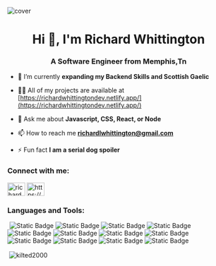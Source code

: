 
![cover](https://user-images.githubusercontent.com/53500493/230682908-95b8c446-cbd3-4c8a-a591-dba8b1c6d56e.png)

<h1 align="center">Hi 👋, I'm Richard Whittington</h1>
<h3 align="center">A Software Engineer from Memphis,Tn</h3>

- 🌱 I’m currently **expanding my Backend Skills and Scottish Gaelic**

- 👨‍💻 All of my projects are available at [https://richardwhittingtondev.netlify.app/](https://richardwhittingtondev.netlify.app/)

- 💬 Ask me about **Javascript, CSS, React, or Node**

- 📫 How to reach me **richardlwhittington@gmail.com**

- ⚡ Fun fact **I am a serial dog spoiler**

<h3 align="left">Connect with me:</h3>
<p align="left">
<a href="https://twitter.com/richardwhitdev" target="blank"><img align="center" src="https://raw.githubusercontent.com/rahuldkjain/github-profile-readme-generator/master/src/images/icons/Social/twitter.svg" alt="richardwhitdev" height="30" width="40" /></a>
<a href="https://www.linkedin.com/in/richardwhittingtonse/" target="blank"><img align="center" src="https://raw.githubusercontent.com/rahuldkjain/github-profile-readme-generator/master/src/images/icons/Social/linked-in-alt.svg" alt="https://www.linkedin.com/in/richardwhittingtonse/" height="30" width="40" /></a>
</p>

<h3 align="left">Languages and Tools:</h3>
<div style="display: inline-block;">
<img style="margin-left: 5;" alt="Static Badge" src="https://img.shields.io/badge/Javascript-lang?label=Language">
 <img alt="Static Badge" src="https://img.shields.io/badge/Bootstrap-lang?label=Library">
 <img alt="Static Badge" src="https://img.shields.io/badge/CSS-lang?label=Stylesheet">
<img alt="Static Badge" src="https://img.shields.io/badge/Node.js-lang?label=Framework">
<img alt="Static Badge" src="https://img.shields.io/badge/Express.js-lang?label=Framework">
<img alt="Static Badge" src="https://img.shields.io/badge/Git-lang?label=Version%20Control">
<img alt="Static Badge" src="https://img.shields.io/badge/HTML-lang?label=Markup">
<img alt="Static Badge" src="https://img.shields.io/badge/MongoDb-lang?label=Database">
<img alt="Static Badge" src="https://img.shields.io/badge/Postman-lang?label=Platform%20">
<img alt="Static Badge" src="https://img.shields.io/badge/React.js-lang?label=Library">
<img alt="Static Badge" src="https://img.shields.io/badge/Next.js-lang?label=Framework">
<img alt="Static Badge" src="https://img.shields.io/badge/Node?logo=%3Csvg%20role%3D%22img%22%20viewBox%3D%220%200%2024%2024%22%20xmlns%3D%22http%3A%2F%2Fwww.w3.org%2F2000%2Fsvg%22%3E%3Ctitle%3EAlfa%20Romeo%3C%2Ftitle%3E%3Cpath%20d%3D%22M13.539%205.4052a.2158.2158%200%201%200%200-.4318.2158.2158%200%201%200%200%20.4318zm-9.3055%201.576l-.6533%201.2987-1.3365-.7-.276.5514a.4317.4317%200%200%201%20.0917-.0097c.0556%200%20.1107.0105.1536.0301l1.4923.7814.8869-1.764zm15.7221.4324l.3109-.1689.509.9792.3498-.1894-.5095-.9791.2969-.1608.7336%201.4093.3494-.1896-1.0138-1.9486c-.0371.0863-.1084.1592-.1651.1888l-1.451.787%201.0071%201.9358.3497-.1897zm-7.2864-2.0084a.2158.2158%200%201%200%200-.4318.2158.2158%200%201%200%200%20.4318zm5.0574%201.5187l.0027.0031c1.1982%201.3498%201.9262%203.1265%201.9262%205.0732%200%203.1035-1.8496%205.7747-4.5065%206.9728-.009.0044-.0178.0093-.0271.0134l.0021-.0018.025-.0116c.4345-.2065.7352-.6488.7352-1.1619%200-.7107-.576-1.2865-1.2867-1.2865l-1.3545-.0012a.1656.1656%200%201%201%200-.3312h2.2875c1.0767%200%201.9496-.8729%201.9496-1.9497%200-1.0767-.8729-1.9497-1.9496-1.9497l-.2906.0003h-1.9184a.1656.1656%200%201%201%200-.3311l1.6868-.0019c1.7798%200%203.2227-1.4428%203.2227-3.2226a3.207%203.207%200%200%200-.5307-1.772l-.0085-.012a.023.023%200%200%201-.0046-.0135c0-.013.0106-.0235.0236-.0235.008%200%20.0114.0012.0158.0074zm-3.258%2012.3178a7.6339%207.6339%200%200%201-2.459.4041c-1.148%200-2.2368-.2534-3.214-.707v-6.0254h2.1652a2.4299%202.4299%200%200%201-.1227-.765c0-.4029.0986-.783.2719-1.1181H8.7957v-5.969c.9771-.4535%202.0658-.707%203.214-.707%201.3347%200%202.5898.3422%203.6818.9435h.0007c.1562.0988.26.273.26.4717a.5572.5572%200%200%201-.5573.5572l-.0122-.0004h-.1792l-.76.0009c-.2677%200-.4145.079-.5066.159-.2655.2302-.1745.5029-.7192.5029h-1.5022c.2032.4685.6696.8067.7856.8855h1.845a.1784.1784%200%200%201%20.1655.112.1561.1561%200%200%201%20.0102.0971.1786.1786%200%200%201-.1757.1483H12.468c-.1443.0754-.5827.3489-.785.9661h3.39a.4006.4006%200%201%201%200%20.8012l-1.7171-.0002c-1.1836%200-2.1431.9595-2.1431%202.143%200%201.1837.9595%202.1432%202.143%202.1432h2.1414c.0915%200%20.1656.0765.1656.168a.1638.1638%200%200%201-.1656.1634h-2.193c-.8671%200-1.5701.7028-1.5701%201.5697%200%20.8671.703%201.57%201.57%201.57l.8284.0028c.4185%200%20.7632.3512.7632.7667%200%20.3396-.2049.5791-.427.7158zm-7.5559-8.2114H4.425c.2368-1.8715%201.1506-3.532%202.4878-4.7287zm0%206.6683c-1.3505-1.209-2.2688-2.8907-2.4943-4.7852h2.4943zm5.097-13.7579c-4.451%200-8.0594%203.6083-8.0594%208.0595%200%204.4508%203.6084%208.0594%208.0593%208.0594%204.4512%200%208.0595-3.6086%208.0595-8.0594%200-4.4512-3.6083-8.0595-8.0595-8.0595zm-.301%202.009h1.9023a.1443.1443%200%200%200%20.144-.144.1445.1445%200%200%200-.144-.1442h-1.9023a.1445.1445%200%200%200-.144.1442c0%20.0793.0649.144.144.144zm.072-.5445a.2159.2159%200%201%200%200-.4318.2158.2158%200%201%200%200%20.4318zm.2988%202.6522l.027-.0257v-.0002l-.027-.0259c-.421-.3057-.6075-.6844-.7201-.9775-.0777-.202-.1652-.3679-.2925-.4893-.1322-.1258-.2285-.1927-.4192-.1927a.9713.9713%200%200%200-.2302.0292l-.0456.011.0283.0525c.0422.0783.1205.2238.2576.2656a.1193.1193%200%200%200%20.0356.0046.386.386%200%200%200%20.0332-.0019c.009-.0008.0178-.0017.0261-.0017.0093%200%20.0123.0013.0124.0013.148.0856.2255.7166.2255%201.031%200%20.0537-.0222.078-.0718.078-.0493%200-.1136-.027-.153-.0641-.0867-.0935-.2107-.146-.347-.146-.2223%200-.458.1499-.4673.4005v.0509c.0094.2506.245.4005.4674.4005.1362%200%20.2602-.0525.3469-.146.0394-.037.1037-.0639.153-.0639.0496%200%20.0718.024.0718.0778%200%20.3144-.0776.9454-.2255%201.031%200%200-.003.0012-.0124.0012a.2845.2845%200%200%201-.026-.0016.386.386%200%200%200-.0333-.0019.1194.1194%200%200%200-.0356.0046c-.1371.0418-.2154.1873-.2576.2656l-.0283.0525.0456.0112a.9836.9836%200%200%200%20.2302.029c.1907%200%20.287-.0667.4192-.1927.1273-.1214.2148-.2873.2925-.4893.1126-.2931.299-.6718.7201-.9776zm-9.4412%202.1223l-.1222.8035-.6999-.5284zm-1.2738.6372a.2464.2464%200%200%201%20.097-.0193.2522.2522%200%200%201%20.1233.0318l.0028.0016%201.5266%201.1735.0775-.5098-.3103-.2336.1861-1.2242.3638-.1216.0773-.5089-2.0309.683zM12%2023.52C5.6378%2023.52.48%2018.3622.48%2012S5.6379.4803%2012%20.4803C18.3622.4803%2023.5198%205.6378%2023.5198%2012c0%206.3622-5.1575%2011.52-11.5198%2011.52zM12%20.0003C5.3727.0003%200%205.3728%200%2012c0%206.6272%205.3727%2011.9997%2012%2011.9997%206.6274%200%2012-5.3725%2012-11.9997C24%205.3728%2018.6274.0003%2012%20.0003zm2.6675%202.643c.0793-.23.2747-.3568.5505-.3568.1153%200%20.2378.023.364.0684.4398.1581.6498.4752.5349.8078-.0796.2313-.2755.3589-.5513.3589-.116%200-.2393-.0232-.3665-.0689-.4384-.1575-.6471-.4752-.5316-.8095zm.3924%201.2166c.195.0701.389.1057.5764.1057h.0001c.4753%200%20.8395-.2332.9743-.624.0951-.276.052-.57-.1214-.828-.1655-.2464-.4383-.4475-.7682-.566-.1902-.0683-.3816-.103-.5682-.103-.4793%200-.8453.2316-.9795.6199-.1917.5552.181%201.1422.8865%201.3954zm3.0944.1594l-.1837%201.4554.023.0215%201.3938-.3266-.766%201.037.3757.3504%201.1621-1.5327-.4317-.4023-1.2158.2723.1485-1.2671-.452-.4215h-.0004l-.0554-.0512c-.0045.0915-.0427.184-.0945.234l-1.2044%201.1699.3777.3522zm3.6243%207.4815a.5396.5396%200%200%201-.0919.008c-.3011%200-.5317-.2627-.602-.6852-.0776-.4672.0937-.8074.437-.8671a.5656.5656%200%200%201%20.0904-.0076c.2959%200%20.5317.2678.6006.6827.078.4686-.0923.8099-.4341.8692zm.8493-.9418c-.1124-.6738-.5424-1.1443-1.0459-1.1443a.8997.8997%200%200%200-.1481.0128c-.568.0989-.8894.7165-.7643%201.4687.1143.6858.5346%201.1466%201.0457%201.1466a.883.883%200%200%200%20.1512-.0132c.5663-.0983.8867-.7167.7614-1.4706zM12.4323%201.7271h.0001c.1613%200%20.2707.1156.2722.288.0014.174-.104.2832-.2751.2846l-.9892.0087-.005-.5726zm-1.495%201.5232l.5109-.0045-.0045-.532.8572-.0077.3746.5292.5696-.005-.4303-.5697.053-.0254c.2187-.1048.3427-.3229.3402-.5984-.0037-.4345-.29-.7154-.7288-.7154l-1.5587.0134v.0006l-.09.0005c.0533.0645.0872.1498.0923.2213zm-3.3844.3238l-.7046.4047-.0227-.8766zm-1.1647-.4215l.0006.0034.0334%201.927.4472-.2571-.0108-.3882%201.0735-.6173.3217.209.4463-.2565-1.7995-1.1634-.64.3654a.2541.2541%200%200%201%20.1276.1777zM3.748%205.5746L4.9572%206.735l.3507-.3805-.4455-.4277.744-.8074-.2887-.2772-.7443.8074-.344-.3301%201.0713-1.1627-.2887-.277-1.4859%201.6131c.0782.0052.1643.036.22.0802l.0018.0014Z%22%2F%3E%3C%2Fsvg%3E&color=red">

</div>



<p>&nbsp;<img align="center" src="https://github-readme-stats.vercel.app/api?username=kilted2000&show_icons=true&locale=en" alt="kilted2000" /></p>

